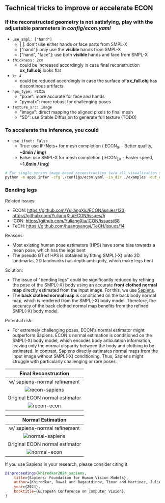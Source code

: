 ## Technical tricks to improve or accelerate ECON

### If the reconstructed geometry is not satisfying, play with the adjustable parameters in _config/econ.yaml_

- `use_smpl: ["hand"]`
  - [ ]: don't use either hands or face parts from SMPL-X
  - ["hand"]: only use the **visible** hands from SMPL-X
  - ["hand", "face"]: use both **visible** hands and face from SMPL-X
- `thickness: 2cm`
  - could be increased accordingly in case final reconstruction **xx_full.obj** looks flat
- `k: 4`
  - could be reduced accordingly in case the surface of **xx_full.obj** has discontinous artifacts
- `hps_type: PIXIE`
  - "pixie": more accurate for face and hands
  - "pymafx": more robust for challenging poses
- `texture_src: image`
  - "image": direct mapping the aligned pixels to final mesh
  - "SD": use Stable Diffusion to generate full texture (TODO)

### To accelerate the inference, you could

- `use_ifnet: False`
  - True: use IF-Nets+ for mesh completion ( $\text{ECON}_\text{IF}$ - Better quality, **~2min / img**)
  - False: use SMPL-X for mesh completion ( $\text{ECON}_\text{EX}$ - Faster speed, **~1.8min / img**)

```bash
# For single-person image-based reconstruction (w/o all visualization steps, 1.5min)
python -m apps.infer -cfg ./configs/econ.yaml -in_dir ./examples -out_dir ./results -novis
```

### Bending legs

Related issues:
- ECON: https://github.com/YuliangXiu/ECON/issues/133, https://github.com/YuliangXiu/ECON/issues/5
- ICON: https://github.com/YuliangXiu/ICON/issues/68
- TeCH: https://github.com/huangyangyi/TeCH/issues/14

Reasons:

- Most existing human pose estimators (HPS) have some bias towards a mean pose, which has the legs bent
- The pseudo GT of HPS is obtained by fitting SMPL(-X) onto 2D landmarks, 2D landmarks has depth ambiguity, which make legs bent

Solution:

- The issue of "bending legs" could be significantly reduced by refining the pose of the SMPL(-X) body using an accurate **front clothed normal map** directly estimated from the input image. For this, we use [Sapiens](https://rawalkhirodkar.github.io/sapiens/).
- The **back clothed normal map** is conditioned on the back body normal map, which is rendered from the SMPL(-X) body model. Therefore, the accuracy of the back clothed normal map benefits from the refined SMPL(-X) body model.

Potential risk:

- For extremely challenging poses, ECON's normal estimator might outperform Sapiens. ECON's normal estimation is conditioned on the SMPL(-X) body model, which encodes body articulation information, leaving only the normal disparity between the body and clothing to be estimated. In contrast, Sapiens directly estimates normal maps from the input image without SMPL(-X) conditioning. Thus, Sapiens might struggle with particularly challenging or rare poses.



|                 Final Reconstruction                  |
| :---------------------------------------------------: |
|             w/ sapiens-normal refinement              |
| ![recon-sapiens](../assets/sapiens/recon-sapiens.png) |
|            Original ECON normal estimator             |
|    ![recon-econ](../assets/sapiens/recon-econ.png)    |


|                    Normal Estimation                    |
| :-----------------------------------------------------: |
|              w/ sapiens-normal refinement               |
| ![normal-sapiens](../assets/sapiens/normal-sapiens.png) |
|             Original ECON normal estimator              |
|    ![normal-econ](../assets/sapiens/normal-econ.png)    |



If you use Sapiens in your research, please consider citing it.


```bibtex
@inproceedings{khirodkar2024_sapiens,
    title={Sapiens: Foundation for Human Vision Models},
    author={Khirodkar, Rawal and Bagautdinov, Timur and Martinez, Julieta and Zhaoen, Su and James, Austin and Selednik, Peter and Anderson, Stuart and Saito, Shunsuke},
    year={2024},
    booktitle={European Conference on Computer Vision},
}
```





